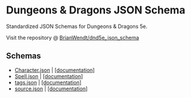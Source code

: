 # Dungeons & Dragons JSON Schema
Standardized JSON Schemas for Dungeons &amp; Dragons 5e.

Visit the repository @ [BrianWendt/dnd5e_json_schema](https://github.com/BrianWendt/dnd5e_json_schema)
## Schemas
 - [Character.json](/Character.json) | [[documentation]](/Character.html)
 - [Spell.json](/Spell.json) | [[documentation]](/Spell.html)
 - [tags.json](/tags.json) | [[documentation]](/tags.html)
 - [source.json](/source.json) | [[documentation]](/source.html)